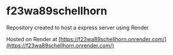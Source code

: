 # f23wa89schellhorn
Repository created to host a express server using Render

Hosted on Render at [https://f23wa89schellhorn.onrender.com/](https://f23wa89schellhorn.onrender.com/)
